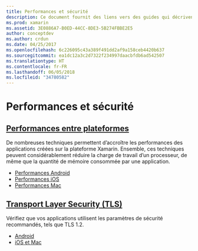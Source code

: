 ```yaml
---
title: Performances et sécurité
description: Ce document fournit des liens vers des guides qui décrivent les techniques d’amélioration des performances dans les applications Xamarin.iOS, Xamarin.Android et Xamarin.Mac.
ms.prod: xamarin
ms.assetid: 3E0886A7-B0ED-44CC-8DE3-5B274FBBE2E5
author: conceptdev
ms.author: crdun
ms.date: 04/25/2017
ms.openlocfilehash: 6c226095c43a389f491dd2af9a158ceb4420b637
ms.sourcegitcommit: ea1dc12a3c2d7322f234997daacbfdb6ad542507
ms.translationtype: HT
ms.contentlocale: fr-FR
ms.lasthandoff: 06/05/2018
ms.locfileid: "34780582"
---
```

# <a name="performance-and-security"></a>Performances et sécurité

## <a name="cross-platform-performancememory-perf-best-practicesmd"></a>[Performances entre plateformes](memory-perf-best-practices.md)

De nombreuses techniques permettent d’accroître les performances des applications créées sur la plateforme Xamarin. Ensemble, ces techniques peuvent considérablement réduire la charge de travail d’un processeur, de même que la quantité de mémoire consommée par une application.

- [Performances Android](~/android/deploy-test/performance.md?context=xamarin/cross-platform)
- [Performances iOS](~/ios/deploy-test/performance.md?context=xamarin/cross-platform)
- [Performances Mac](~/mac/deploy-test/performance.md?context=xamarin/cross-platform)

## <a name="transport-layer-security-tlscross-platformapp-fundamentalstransport-layer-securitymd"></a>[Transport Layer Security (TLS)](~/cross-platform/app-fundamentals/transport-layer-security.md)

Vérifiez que vos applications utilisent les paramètres de sécurité recommandés, tels que TLS 1.2.

- [Android](~/android/app-fundamentals/http-stack.md?context=xamarin/cross-platform)
- [iOS et Mac](~/cross-platform/macios/http-stack.md?context=xamarin/cross-platform)
